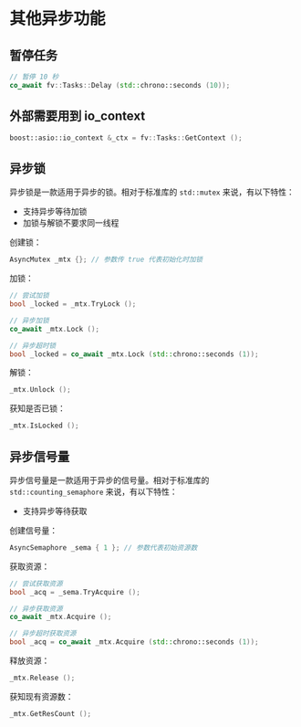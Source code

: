 # 其他异步功能

## 暂停任务

```cpp
// 暂停 10 秒
co_await fv::Tasks::Delay (std::chrono::seconds (10));
```

## 外部需要用到 io_context

```cpp
boost::asio::io_context &_ctx = fv::Tasks::GetContext ();
```

## 异步锁

异步锁是一款适用于异步的锁。相对于标准库的 `std::mutex` 来说，有以下特性：

- 支持异步等待加锁
- 加锁与解锁不要求同一线程

创建锁：

```cpp
AsyncMutex _mtx {}; // 参数传 true 代表初始化时加锁
```

加锁：

```cpp
// 尝试加锁
bool _locked = _mtx.TryLock ();

// 异步加锁
co_await _mtx.Lock ();

// 异步超时锁
bool _locked = co_await _mtx.Lock (std::chrono::seconds (1));
```

解锁：

```cpp
_mtx.Unlock ();
```

获知是否已锁：

```cpp
_mtx.IsLocked ();
```

## 异步信号量

异步信号量是一款适用于异步的信号量。相对于标准库的 `std::counting_semaphore` 来说，有以下特性：

- 支持异步等待获取

创建信号量：

```cpp
AsyncSemaphore _sema { 1 }; // 参数代表初始资源数
```

获取资源：

```cpp
// 尝试获取资源
bool _acq = _sema.TryAcquire ();

// 异步获取资源
co_await _mtx.Acquire ();

// 异步超时获取资源
bool _acq = co_await _mtx.Acquire (std::chrono::seconds (1));
```

释放资源：

```cpp
_mtx.Release ();
```

获知现有资源数：

```cpp
_mtx.GetResCount ();
```
